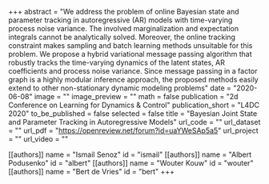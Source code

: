 +++
abstract = "We address the problem of online Bayesian state and parameter tracking in autoregressive (AR) models with time-varying process noise variance. The involved marginalization and expectation integrals cannot be analytically solved. Moreover, the online tracking constraint makes sampling and batch learning methods unsuitable for this problem. We propose a hybrid variational message passing algorithm that robustly tracks the time-varying dynamics of the latent states, AR coefficients and process noise variance. Since message passing in a factor graph is a highly modular inference approach, the proposed methods easily extend to other non-stationary dynamic modeling problems"
date = "2020-06-08"
image = ""
image_preview = ""
math = false
publication = "2d Conference on Learning for Dynamics & Control"
publication_short = "L4DC 2020"
to_be_published = false
selected = false
title = "Bayesian Joint State and Parameter Tracking in Autoregressive Models"
url_code = ""
url_dataset = ""
url_pdf = "https://openreview.net/forum?id=uaYWeSAp5a5"
url_project = ""
url_video = ""

[[authors]]
    name = "Ismail Senoz"
    id = "ismail"
[[authors]]
    name = "Albert Podusenko"
    id = "albert"
[[authors]]
    name = "Wouter Kouw"
    id = "wouter"
[[authors]]
    name = "Bert de Vries"
    id = "bert"
+++
